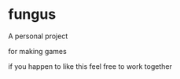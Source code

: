 # fungus

A personal project

for making games

if you happen to like this feel free to work together

